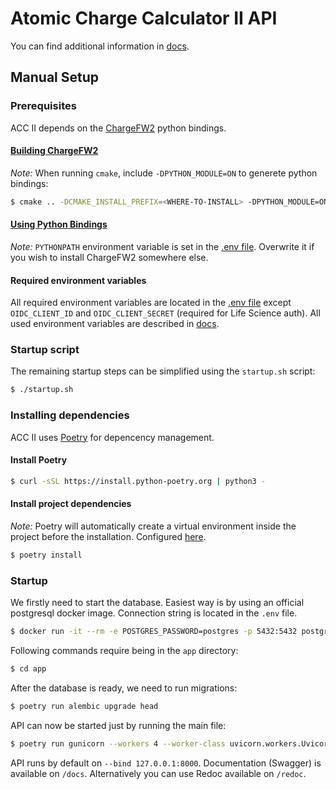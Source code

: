 # Atomic Charge Calculator II API

You can find additional information in [docs](../../docs/backend/).

## Manual Setup

### Prerequisites
ACC II depends on the [ChargeFW2](https://github.com/sb-ncbr/ChargeFW2) python bindings. 

#### [Building ChargeFW2](https://github.com/sb-ncbr/ChargeFW2/tree/master?tab=readme-ov-file#installation)

*Note:* When running `cmake`, include `-DPYTHON_MODULE=ON` to generete python bindings:

```bash
$ cmake .. -DCMAKE_INSTALL_PREFIX=<WHERE-TO-INSTALL> -DPYTHON_MODULE=ON
```

#### [Using Python Bindings](https://github.com/sb-ncbr/ChargeFW2/blob/master/doc/ChargeFW2%20-%20tutorial.ipynb)

*Note:* `PYTHONPATH` environment variable is set in the [.env file](./app/.env). Overwrite it if you wish to install ChargeFW2 somewhere else.

#### Required environment variables
All required environment variables are located in the [.env file](./app/.env) except `OIDC_CLIENT_ID` and `OIDC_CLIENT_SECRET` (required for Life Science auth). All used environment variables are described in [docs](../../docs/backend/README.md).

### Startup script
The remaining startup steps can be simplified using the `startup.sh` script:

```bash
$ ./startup.sh
```

### Installing dependencies
ACC II uses [Poetry](https://python-poetry.org/) for depencency management.

#### Install Poetry
```bash
$ curl -sSL https://install.python-poetry.org | python3 -
```

#### Install project dependencies
*Note:* Poetry will automatically create a virtual environment inside the project before the installation. Configured [here](./poetry.toml).

```bash
$ poetry install
```

### Startup
We firstly need to start the database. Easiest way is by using an official postgresql docker image. Connection string is located in the `.env` file.
```bash
$ docker run -it --rm -e POSTGRES_PASSWORD=postgres -p 5432:5432 postgres:17-alpine
```

Following commands require being in the `app` directory:
```bash
$ cd app
```

After the database is ready, we need to run migrations:
```bash
$ poetry run alembic upgrade head
```

API can now be started just by running the main file:

```bash
$ poetry run gunicorn --workers 4 --worker-class uvicorn.workers.UvicornWorker main:web_app
```

API runs by default on `--bind 127.0.0.1:8000`. Documentation (Swagger) is available on `/docs`. Alternatively you can use Redoc available on `/redoc`.
